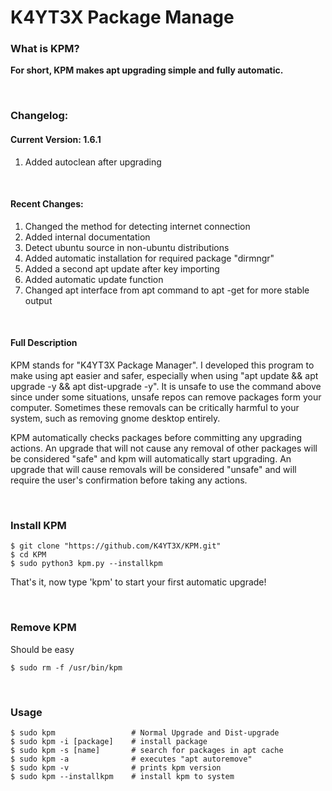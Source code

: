 # K4YT3X Package Manage
### What is KPM?
**For short, KPM makes apt upgrading simple and fully automatic.**

</br>

### Changelog:
#### Current Version: 1.6.1
1. Added autoclean after upgrading

</br>

#### Recent Changes:
1. Changed the method for detecting internet connection
1. Added internal documentation
1. Detect ubuntu source in non-ubuntu distributions
1. Added automatic installation for required package "dirmngr"
1. Added a second apt update after key importing
1. Added automatic update function
1. Changed apt interface from apt command to apt -get for more stable output

</br>


#### Full Description
KPM stands for "K4YT3X Package Manager". I developed this program to make using apt easier and safer, especially when using "apt update && apt upgrade -y && apt dist-upgrade -y". It is unsafe to use the command above since under some situations, unsafe repos can remove packages form your computer. Sometimes these removals can be critically harmful to your system, such as removing gnome desktop entirely.

KPM automatically checks packages before committing any upgrading actions. An upgrade that will  not cause any removal of other packages will be considered "safe" and kpm will automatically start upgrading. An upgrade that will cause removals will be considered "unsafe" and will require the user's confirmation before taking any actions.

</br>

### Install KPM
~~~~
$ git clone "https://github.com/K4YT3X/KPM.git"
$ cd KPM
$ sudo python3 kpm.py --installkpm
~~~~

That's it, now type 'kpm' to start your first automatic upgrade!

</br>

### Remove KPM
Should be easy
~~~~
$ sudo rm -f /usr/bin/kpm
~~~~

</br>

### Usage
~~~~
$ sudo kpm                 # Normal Upgrade and Dist-upgrade
$ sudo kpm -i [package]    # install package
$ sudo kpm -s [name]       # search for packages in apt cache
$ sudo kpm -a              # executes "apt autoremove"
$ sudo kpm -v              # prints kpm version
$ sudo kpm --installkpm    # install kpm to system
~~~~

